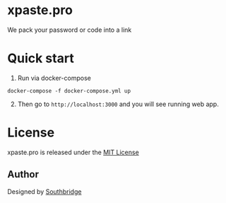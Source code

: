 # xpaste.pro

We pack your password or code into a link

# Quick start

1. Run via docker-compose

```docker-compose -f docker-compose.yml up```

2. Then go to ```http://localhost:3000``` and you will see running web app.

# License

xpaste.pro is released under the [MIT License](LICENSE)

## Author

Designed by [Southbridge](https://southbridge.io)
